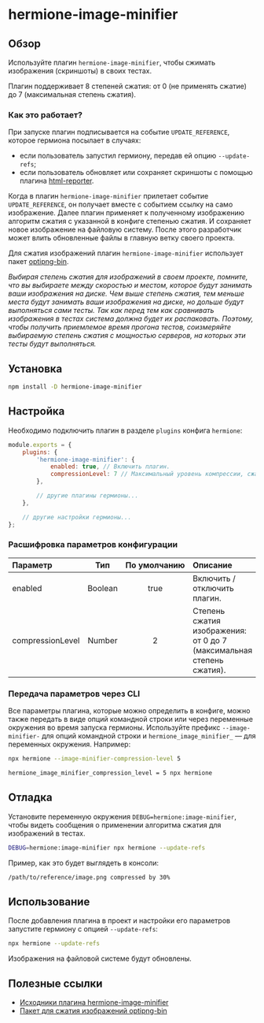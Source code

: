 # hermione-image-minifier

## Обзор

Используйте плагин `hermione-image-minifier`, чтобы сжимать изображения (скриншоты) в своих тестах.

Плагин поддерживает 8 степеней сжатия: от 0 (не применять сжатие) до 7 (максимальная степень сжатия).

### Как это работает?

При запуске плагин подписывается на событие `UPDATE_REFERENCE`, которое гермиона посылает в случаях:
* если пользователь запустил гермиону, передав ей опцию `--update-refs`;
* если пользователь обновляет или сохраняет скриншоты с помощью плагина [html-reporter][html-reporter].

Когда в плагин `hermione-image-minifier` прилетает событие `UPDATE_REFERENCE`, он получает вместе с событием ссылку на само изображение. Далее плагин применяет к полученному изображению алгоритм сжатия с указанной в конфиге степенью сжатия. И сохраняет новое изображение на файловую систему. После этого разработчик может влить обновленные файлы в главную ветку своего проекта.

Для сжатия изображений плагин `hermione-image-minifier` использует пакет [optipng-bin][optipng-bin].

_Выбирая степень сжатия для изображений в своем проекте, помните, что вы выбираете между скоростью и местом, которое будут занимать ваши изображения на диске. Чем выше степень сжатия, тем меньше места будут занимать ваши изображения на диске, но дольше будут выполняться сами тесты. Так как перед тем как сравнивать изображения в тестах система должна будет их распаковать. Поэтому, чтобы получить приемлемое время прогона тестов, соизмеряйте выбираемую степень сжатия с мощностью серверов, на которых эти тесты будут выполняться._

## Установка

```bash
npm install -D hermione-image-minifier
```

## Настройка

Необходимо подключить плагин в разделе `plugins` конфига `hermione`:

```javascript
module.exports = {
    plugins: {
        'hermione-image-minifier': {
            enabled: true, // Включить плагин.
            compressionLevel: 7 // Максимальный уровень компрессии, сжатие займет какое-то время
        },

        // другие плагины гермионы...
    },

    // другие настройки гермионы...
};
```

### Расшифровка параметров конфигурации

| **Параметр** | **Тип** | **По&nbsp;умолчанию** | **Описание** |
| :--- | :---: | :---: | :--- |
| enabled | Boolean | true | Включить / отключить плагин. |
| compressionLevel | Number | 2 | Степень сжатия изображения: от 0 до 7 (максимальная степень сжатия). |

### Передача параметров через CLI

Все параметры плагина, которые можно определить в конфиге, можно также передать в виде опций командной строки или через переменные окружения во время запуска гермионы. Используйте префикс `--image-minifier-` для опций командной строки и `hermione_image_minifier_` &mdash; для переменных окружения. Например:

```bash
npx hermione --image-minifier-compression-level 5
```

```bash
hermione_image_minifier_compression_level = 5 npx hermione
```

## Отладка

Установите переменную окружения `DEBUG=hermione:image-minifier`, чтобы видеть сообщения о применении алгоритма сжатия для изображений в тестах.

```bash
DEBUG=hermione:image-minifier npx hermione --update-refs
```

Пример, как это будет выглядеть в консоли:

```bash
/path/to/reference/image.png compressed by 30%
```

## Использование

После добавления плагина в проект и настройки его параметров запустите гермиону с опцией `--update-refs`:

```bash
npx hermione --update-refs
```

Изображения на файловой системе будут обновлены.

## Полезные ссылки

* [Исходники плагина hermione-image-minifier][hermione-image-minifier]
* [Пакет для сжатия изображений optipng-bin][optipng-bin]

[hermione-image-minifier]: https://github.com/gemini-testing/hermione-image-minifier/
[html-reporter]: https://docs.yandex-team.ru/hermione/plugins/html-reporter
[optipng-bin]: https://www.npmjs.com/package/optipng-bin
